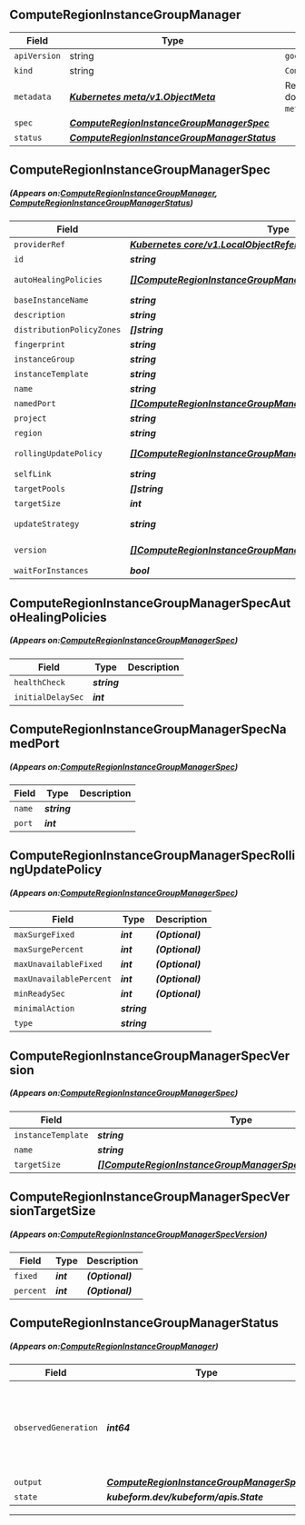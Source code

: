 ## ComputeRegionInstanceGroupManager
| Field | Type | Description |
| ------ | ----- | ----------- |
| `apiVersion` | string | `google.kubeform.com/v1alpha1` |
|    `kind` | string | `ComputeRegionInstanceGroupManager` |
| `metadata` | ***[Kubernetes meta/v1.ObjectMeta](https://kubernetes.io/docs/reference/generated/kubernetes-api/v1.13/#objectmeta-v1-meta)***|Refer to the Kubernetes API documentation for the fields of the `metadata` field.|
| `spec` | ***[ComputeRegionInstanceGroupManagerSpec](#ComputeRegionInstanceGroupManagerSpec)***||
| `status` | ***[ComputeRegionInstanceGroupManagerStatus](#ComputeRegionInstanceGroupManagerStatus)***||
## ComputeRegionInstanceGroupManagerSpec
##### (Appears on:[ComputeRegionInstanceGroupManager](#ComputeRegionInstanceGroupManager), [ComputeRegionInstanceGroupManagerStatus](#ComputeRegionInstanceGroupManagerStatus))
| Field | Type | Description |
| ------ | ----- | ----------- |
| `providerRef` | ***[Kubernetes core/v1.LocalObjectReference](https://kubernetes.io/docs/reference/generated/kubernetes-api/v1.13/#localobjectreference-v1-core)***||
| `id` | ***string***||
| `autoHealingPolicies` | ***[[]ComputeRegionInstanceGroupManagerSpecAutoHealingPolicies](#ComputeRegionInstanceGroupManagerSpecAutoHealingPolicies)***| ***(Optional)*** Deprecated|
| `baseInstanceName` | ***string***||
| `description` | ***string***| ***(Optional)*** |
| `distributionPolicyZones` | ***[]string***| ***(Optional)*** |
| `fingerprint` | ***string***| ***(Optional)*** |
| `instanceGroup` | ***string***| ***(Optional)*** |
| `instanceTemplate` | ***string***| ***(Optional)*** |
| `name` | ***string***||
| `namedPort` | ***[[]ComputeRegionInstanceGroupManagerSpecNamedPort](#ComputeRegionInstanceGroupManagerSpecNamedPort)***| ***(Optional)*** |
| `project` | ***string***| ***(Optional)*** |
| `region` | ***string***||
| `rollingUpdatePolicy` | ***[[]ComputeRegionInstanceGroupManagerSpecRollingUpdatePolicy](#ComputeRegionInstanceGroupManagerSpecRollingUpdatePolicy)***| ***(Optional)*** Deprecated|
| `selfLink` | ***string***| ***(Optional)*** |
| `targetPools` | ***[]string***| ***(Optional)*** |
| `targetSize` | ***int***| ***(Optional)*** |
| `updateStrategy` | ***string***| ***(Optional)*** Deprecated|
| `version` | ***[[]ComputeRegionInstanceGroupManagerSpecVersion](#ComputeRegionInstanceGroupManagerSpecVersion)***| ***(Optional)*** Deprecated|
| `waitForInstances` | ***bool***| ***(Optional)*** |
## ComputeRegionInstanceGroupManagerSpecAutoHealingPolicies
##### (Appears on:[ComputeRegionInstanceGroupManagerSpec](#ComputeRegionInstanceGroupManagerSpec))
| Field | Type | Description |
| ------ | ----- | ----------- |
| `healthCheck` | ***string***||
| `initialDelaySec` | ***int***||
## ComputeRegionInstanceGroupManagerSpecNamedPort
##### (Appears on:[ComputeRegionInstanceGroupManagerSpec](#ComputeRegionInstanceGroupManagerSpec))
| Field | Type | Description |
| ------ | ----- | ----------- |
| `name` | ***string***||
| `port` | ***int***||
## ComputeRegionInstanceGroupManagerSpecRollingUpdatePolicy
##### (Appears on:[ComputeRegionInstanceGroupManagerSpec](#ComputeRegionInstanceGroupManagerSpec))
| Field | Type | Description |
| ------ | ----- | ----------- |
| `maxSurgeFixed` | ***int***| ***(Optional)*** |
| `maxSurgePercent` | ***int***| ***(Optional)*** |
| `maxUnavailableFixed` | ***int***| ***(Optional)*** |
| `maxUnavailablePercent` | ***int***| ***(Optional)*** |
| `minReadySec` | ***int***| ***(Optional)*** |
| `minimalAction` | ***string***||
| `type` | ***string***||
## ComputeRegionInstanceGroupManagerSpecVersion
##### (Appears on:[ComputeRegionInstanceGroupManagerSpec](#ComputeRegionInstanceGroupManagerSpec))
| Field | Type | Description |
| ------ | ----- | ----------- |
| `instanceTemplate` | ***string***||
| `name` | ***string***||
| `targetSize` | ***[[]ComputeRegionInstanceGroupManagerSpecVersionTargetSize](#ComputeRegionInstanceGroupManagerSpecVersionTargetSize)***| ***(Optional)*** |
## ComputeRegionInstanceGroupManagerSpecVersionTargetSize
##### (Appears on:[ComputeRegionInstanceGroupManagerSpecVersion](#ComputeRegionInstanceGroupManagerSpecVersion))
| Field | Type | Description |
| ------ | ----- | ----------- |
| `fixed` | ***int***| ***(Optional)*** |
| `percent` | ***int***| ***(Optional)*** |
## ComputeRegionInstanceGroupManagerStatus
##### (Appears on:[ComputeRegionInstanceGroupManager](#ComputeRegionInstanceGroupManager))
| Field | Type | Description |
| ------ | ----- | ----------- |
| `observedGeneration` | ***int64***| ***(Optional)*** Resource generation, which is updated on mutation by the API Server.|
| `output` | ***[ComputeRegionInstanceGroupManagerSpec](#ComputeRegionInstanceGroupManagerSpec)***| ***(Optional)*** |
| `state` | ***kubeform.dev/kubeform/apis.State***| ***(Optional)*** |
---
